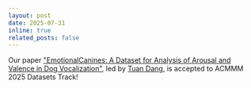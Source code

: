 ```yaml
---
layout: post
date: 2025-07-31 
inline: true
related_posts: false
---
```


Our paper ["EmotionalCanines: A Dataset for Analysis of Arousal and Valence in Dog Vocalization"](https://#), led by [Tuan Dang](https://#), is accepted to ACMMM 2025 Datasets Track!
